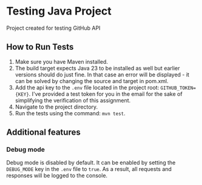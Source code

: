 # Testing Java Project

Project created for testing GitHub API

## How to Run Tests
1. Make sure you have Maven installed. 
2. The build target expects Java 23 to be installed as well but earlier versions should do just fine. In that case an error will be displayed - it can be solved by changing the source and target in pom.xml.
3. Add the api key to the `.env` file located in the project root: `GITHUB_TOKEN={KEY}`. I've provided a test token for you in the email for the sake of simplifying the verification of this assignment.
4. Navigate to the project directory.
5. Run the tests using the command: `mvn test`.

## Additional features
### Debug mode
Debug mode is disabled by default. It can be enabled by setting the `DEBUG_MODE` key in the `.env` file to `true`. As a result, all requests and responses will be logged to the console.
